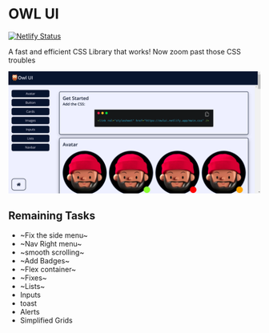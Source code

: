 # OWL UI

[![Netlify Status](https://api.netlify.com/api/v1/badges/402930b7-8701-4e9d-9098-19f2c2d527fc/deploy-status)](https://app.netlify.com/sites/owlui/deploys)

A fast and efficient CSS Library that works! Now zoom past those CSS troubles

![Screenshot](./assets/Screenshot.png)

## Remaining Tasks

- ~Fix the side menu~
- ~Nav Right menu~
- ~smooth scrolling~
- ~Add Badges~
- ~Flex container~
- ~Fixes~
- ~Lists~
- Inputs
- toast
- Alerts
- Simplified Grids
